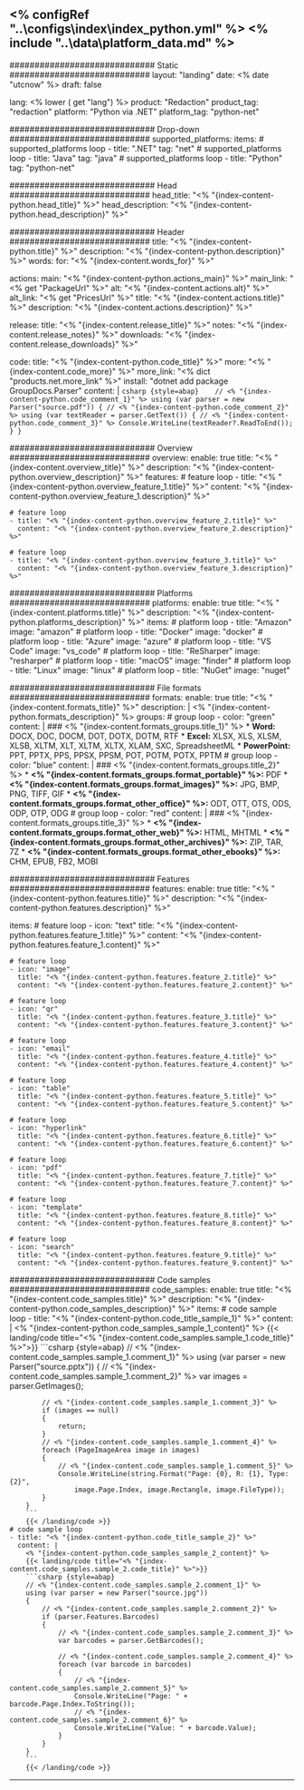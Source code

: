 <% configRef "..\\configs\\index\\index_python.yml" %>
<% include "..\\data\\platform_data.md" %>
---
############################# Static ############################
layout: "landing"
date: <% date "utcnow" %>
draft: false

lang: <% lower ( get "lang") %>
product: "Redaction"
product_tag: "redaction"
platform: "Python via .NET"
platform_tag: "python-net"

############################# Drop-down ############################
supported_platforms:
  items:
    # supported_platforms loop
    - title: ".NET"
      tag: "net"
    # supported_platforms loop
    - title: "Java"
      tag: "java"
    # supported_platforms loop
    - title: "Python"
      tag: "python-net"

############################# Head ############################
head_title: "<% "{index-content-python.head_title}" %>"
head_description: "<% "{index-content-python.head_description}" %>"

############################# Header ############################
title: "<% "{index-content-python.title}" %>"
description: "<% "{index-content-python.description}" %>"
words:
  for: "<% "{index-content.words_for}" %>"

actions:
  main: "<% "{index-content-python.actions_main}" %>"
  main_link: "<% get "PackageUrl" %>"
  alt: "<% "{index-content.actions.alt}" %>"
  alt_link: "<% get "PricesUrl" %>"
  title: "<% "{index-content.actions.title}" %>"
  description: "<% "{index-content.actions.description}" %>"

release:
  title: "<% "{index-content.release_title}" %>"
  notes: "<% "{index-content.release_notes}" %>"
  downloads: "<% "{index-content.release_downloads}" %>"

code:
  title: "<% "{index-content-python.code_title}" %>"
  more: "<% "{index-content.code_more}" %>"
  more_link: "<% dict "products.net.more_link" %>"
  install: "dotnet add package GroupDocs.Parser"
  content: |
    ```csharp {style=abap}   
    // <% "{index-content-python.code_comment_1}" %>
    using (var parser = new Parser("source.pdf"))
    {
        // <% "{index-content-python.code_comment_2}" %>
        using (var textReader = parser.GetText())
        {
            // <% "{index-content-python.code_comment_3}" %>
            Console.WriteLine(textReader?.ReadToEnd());
        }
    }  
    ```

############################# Overview ############################
overview:
  enable: true
  title: "<% "{index-content.overview_title}" %>"
  description: "<% "{index-content-python.overview_description}" %>"
  features:
    # feature loop
    - title: "<% "{index-content-python.overview_feature_1.title}" %>"
      content: "<% "{index-content-python.overview_feature_1.description}" %>"

    # feature loop
    - title: "<% "{index-content-python.overview_feature_2.title}" %>"
      content: "<% "{index-content-python.overview_feature_2.description}" %>"

    # feature loop
    - title: "<% "{index-content-python.overview_feature_3.title}" %>"
      content: "<% "{index-content-python.overview_feature_3.description}" %>"

############################# Platforms ############################
platforms:
  enable: true
  title: "<% "{index-content.platforms.title}" %>"
  description: "<% "{index-content-python.platforms_description}" %>"
  items:
    # platform loop
    - title: "Amazon"
      image: "amazon"
    # platform loop
    - title: "Docker"
      image: "docker"
    # platform loop
    - title: "Azure"
      image: "azure"
    # platform loop
    - title: "VS Code"
      image: "vs_code"
    # platform loop
    - title: "ReSharper"
      image: "resharper"
    # platform loop
    - title: "macOS"
      image: "finder"
    # platform loop
    - title: "Linux"
      image: "linux"
    # platform loop
    - title: "NuGet"
      image: "nuget"

############################# File formats ############################
formats:
  enable: true
  title: "<% "{index-content.formats_title}" %>"
  description: |
    <% "{index-content-python.formats_description}" %>
  groups:
    # group loop
    - color: "green"
      content: |
        ### <% "{index-content.formats_groups.title_1}" %>
        * **Word:** DOCX, DOC, DOCM, DOT, DOTX, DOTM, RTF
        * **Excel:** XLSX, XLS, XLSM, XLSB, XLTM, XLT, XLTM, XLTX, XLAM, SXC, SpreadsheetML
        * **PowerPoint:** PPT, PPTX, PPS, PPSX, PPSM, POT, POTM, POTX, PPTM
    # group loop
    - color: "blue"
      content: |
        ### <% "{index-content.formats_groups.title_2}" %>
        * **<% "{index-content.formats_groups.format_portable}" %>:** PDF 
        * **<% "{index-content.formats_groups.format_images}" %>:** JPG, BMP, PNG, TIFF, GIF
        * **<% "{index-content.formats_groups.format_other_office}" %>:** ODT, OTT, OTS, ODS, ODP, OTP, ODG
      # group loop
    - color: "red"
      content: |
        ### <% "{index-content.formats_groups.title_3}" %>
        * **<% "{index-content.formats_groups.format_other_web}" %>:** HTML, MHTML 
        * **<% "{index-content.formats_groups.format_other_archives}" %>:** ZIP, TAR, 7Z 
        * **<% "{index-content.formats_groups.format_other_ebooks}" %>:** CHM, EPUB, FB2, MOBI 
        
        

############################# Features ############################
features:
  enable: true
  title: "<% "{index-content-python.features.title}" %>"
  description: "<% "{index-content-python.features.description}" %>"

  items:
    # feature loop
    - icon: "text"
      title: "<% "{index-content-python.features.feature_1.title}" %>"
      content: "<% "{index-content-python.features.feature_1.content}" %>"

    # feature loop
    - icon: "image"
      title: "<% "{index-content-python.features.feature_2.title}" %>"
      content: "<% "{index-content-python.features.feature_2.content}" %>"

    # feature loop
    - icon: "qr"
      title: "<% "{index-content-python.features.feature_3.title}" %>"
      content: "<% "{index-content-python.features.feature_3.content}" %>"

    # feature loop
    - icon: "email"
      title: "<% "{index-content-python.features.feature_4.title}" %>"
      content: "<% "{index-content-python.features.feature_4.content}" %>"

    # feature loop
    - icon: "table"
      title: "<% "{index-content-python.features.feature_5.title}" %>"
      content: "<% "{index-content-python.features.feature_5.content}" %>"

    # feature loop
    - icon: "hyperlink"
      title: "<% "{index-content-python.features.feature_6.title}" %>"
      content: "<% "{index-content-python.features.feature_6.content}" %>"

    # feature loop
    - icon: "pdf"
      title: "<% "{index-content-python.features.feature_7.title}" %>"
      content: "<% "{index-content-python.features.feature_7.content}" %>"

    # feature loop
    - icon: "template"
      title: "<% "{index-content-python.features.feature_8.title}" %>"
      content: "<% "{index-content-python.features.feature_8.content}" %>"

    # feature loop
    - icon: "search"
      title: "<% "{index-content-python.features.feature_9.title}" %>"
      content: "<% "{index-content-python.features.feature_9.content}" %>"


############################# Code samples ############################
code_samples:
  enable: true
  title: "<% "{index-content.code_samples.title}" %>"
  description: "<% "{index-content-python.code_samples_description}" %>"
  items:
    # code sample loop
    - title: "<% "{index-content-python.code_title_sample_1}" %>"
      content: |
        <% "{index-content-python.code_samples_sample_1_content}" %>
        {{< landing/code title="<% "{index-content.code_samples.sample_1.code_title}" %>">}}
        ```csharp {style=abap}
        // <% "{index-content.code_samples.sample_1.comment_1}" %>
        using (var parser = new Parser("source.pptx"))
        {
            // <% "{index-content.code_samples.sample_1.comment_2}" %>
            var images = parser.GetImages();

            // <% "{index-content.code_samples.sample_1.comment_3}" %>
            if (images == null)
            {
                return;
            }
            // <% "{index-content.code_samples.sample_1.comment_4}" %>
            foreach (PageImageArea image in images)
            {
                // <% "{index-content.code_samples.sample_1.comment_5}" %>
                Console.WriteLine(string.Format("Page: {0}, R: {1}, Type: {2}", 
                    image.Page.Index, image.Rectangle, image.FileType));
            }
        }
        ```
        {{< /landing/code >}}
    # code sample loop
    - title: "<% "{index-content-python.code_title_sample_2}" %>"
      content: |
        <% "{index-content-python.code_samples_sample_2_content}" %>
        {{< landing/code title="<% "{index-content.code_samples.sample_2.code_title}" %>">}}
        ```csharp {style=abap}   
        // <% "{index-content.code_samples.sample_2.comment_1}" %>
        using (var parser = new Parser("source.jpg"))
        {
            // <% "{index-content.code_samples.sample_2.comment_2}" %>
            if (parser.Features.Barcodes)
            {
                // <% "{index-content.code_samples.sample_2.comment_3}" %>
                var barcodes = parser.GetBarcodes();

                // <% "{index-content.code_samples.sample_2.comment_4}" %>
                foreach (var barcode in barcodes)
                {
                    // <% "{index-content.code_samples.sample_2.comment_5}" %>
                    Console.WriteLine("Page: " + barcode.Page.Index.ToString());
                    // <% "{index-content.code_samples.sample_2.comment_6}" %>
                    Console.WriteLine("Value: " + barcode.Value);
                }
            }
        }
        ```
        {{< /landing/code >}}

---
